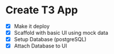 # Create T3 App

 - [x] Make it deploy 
 - [x] Scaffold with basic UI using mock data
 - [x] Setup Database (postgreSQL)
 - [x] Attach Database to UI